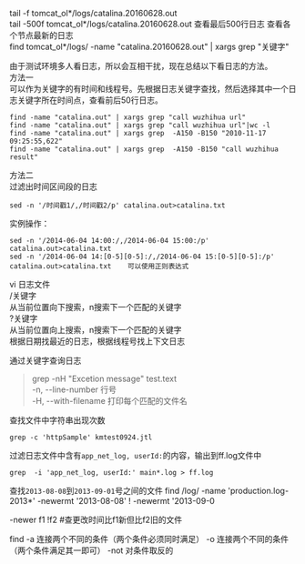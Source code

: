 tail -f tomcat_ol*/logs/catalina.20160628.out  
tail -500f tomcat_ol*/logs/catalina.20160628.out    查看最后500行日志
查看各个节点最新的日志  
find tomcat_ol*/logs/ -name "catalina.20160628.out" | xargs grep "关键字"

由于测试环境多人看日志，所以会互相干扰，现在总结以下看日志的方法。  
方法一  
可以作为关键字的有时间和线程号。先根据日志关键字查找，然后选择其中一个日志关键字所在时间点，查看前后50行日志。  
```
find -name "catalina.out" | xargs grep "call wuzhihua url"  
find -name "catalina.out" | xargs grep "call wuzhihua url"|wc -l  
find -name "catalina.out" | xargs grep  -A150 -B150 "2010-11-17 09:25:55,622"  
find -name "catalina.out" | xargs grep  -A150 -B150 "call wuzhihua result"  
```
方法二  
过滤出时间区间段的日志  
```
sed -n '/时间戳1/,/时间戳2/p' catalina.out>catalina.txt  
```
实例操作：  
```
sed -n '/2014-06-04 14:00:/,/2014-06-04 15:00:/p' catalina.out>catalina.txt  
sed -n '/2014-06-04 14:[0-5][0-5]:/,/2014-06-04 15:[0-5][0-5]:/p' catalina.out>catalina.txt    可以使用正则表达式  
```
vi 日志文件  
/关键字  
从当前位置向下搜索，n搜索下一个匹配的关键字  
?关键字  
从当前位置向上搜索，n搜索下一个匹配的关键字  
根据日期找最近的日志，根据线程号找上下文日志  

通过关键字查询日志  
> grep -nH "Excetion message" test.text  
-n, --line-number 行号  
-H, --with-filename 打印每个匹配的文件名  

查找文件中字符串出现次数  
```
grep -c 'httpSample' kmtest0924.jtl  
```
过滤日志文件中含有`app_net_log, userId:`的内容，输出到ff.log文件中
```
grep  -i 'app_net_log, userId:' main*.log > ff.log
```

查找`2013-08-08`到`2013-09-01`号之间的文件
find /log/ -name 'production.log-2013*' -newermt '2013-08-08' ! -newermt '2013-09-0

-newer   f1 !f2               #查更改时间比f1新但比f2旧的文件

find -a 连接两个不同的条件（两个条件必须同时满足）
     -o 连接两个不同的条件（两个条件满足其一即可）
     -not 对条件取反的